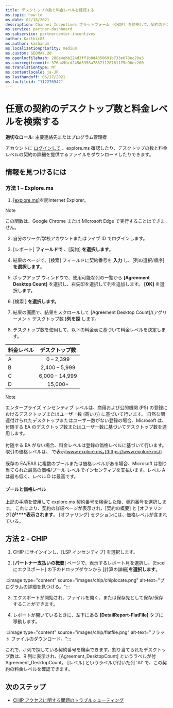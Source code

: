 ```yaml
---
title: デスクトップの数と料金レベルを確認する
ms.topic: how-to
ms.date: 02/18/2021
description: Channel Incentives プラットフォーム (CHIP) を使用して、契約のデスクトップ数と料金レベルの情報を見つける方法について説明します。
ms.service: partner-dashboard
ms.subservice: partnercenter-incentives
author: Karthic83
ms.author: kashanum
ms.localizationpriority: medium
ms.custom: SEOMAY.20
ms.openlocfilehash: 288e4ebb224d3ff1b0d4050691b733e678ec29a3
ms.sourcegitcommit: 376a49bcd245d3358a78871128761175a96ec200
ms.translationtype: MT
ms.contentlocale: ja-JP
ms.lasthandoff: 06/17/2021
ms.locfileid: "112276942"
---
```

# <a name="locate-the-desktop-count-and-fee-level-for-an-agreement"></a>任意の契約のデスクトップ数と料金レベルを検索する

**適切なロール**: 主要連絡先またはプログラム管理者

アカウントに [ログインして](https://www.explore.ms/) 、explore.ms 確認したり、デスクトップの数と料金レベルの契約の詳細を提供するファイルをダウンロードしたりできます。

## <a name="to-locate-the-information"></a>情報を見つけるには

### <a name="method-1--explorems"></a>方法 1 – Explore.ms

1. [[explore.ms]](https://www.explore.ms/)を開Internet Explorer。 

>[!Note]
>この関数は、Google Chrome または Microsoft Edge で実行することはできません。

2. 自分のワーク/学校アカウントまたはライブ ID でログインします。  

3. [レポート] **フィールドで** 、[契約] **を選択します**。

4. 結果のページで、[検索] フィールドに契約番号を **入力** し、[列の選択/順序] **を選択します**。

5. ポップアップ ウィンドウで、使用可能な列の一覧から **[Agreement Desktop Count]** を選択し、右矢印を選択して列を追加します。 **[OK]** を選択します。

6. [検索 **] を選択します。**

7. 結果の画面で、結果をスクロールして [Agreement Desktop Count]/(アグリーメント デスクトップ数 **)列を探** します。 

8. デスクトップ数を使用して、以下の料金表に基づいて料金レベルを決定します。  

| 料金レベル | デスクトップ数 |
| ------ | :-----------: |
|  A | 0 – 2,399    |
|  B | 2,400 – 5,999    |
|  C | 6,000 – 14,999    |
|  D | 15,000+   |

>[!NOTE]
>エンタープライズ インセンティブ レベルは、商用および公的機関 (PS) の登録におけるデスクトップまたはユーザー数 (高い方) に基づいて行います。 自然な関連付けられたデスクトップまたはユーザー数がない登録の場合、Microsoft は、付随する EA のデスクトップ数またはユーザー数に基づいてデスクトップ数を適用します。 <br><br>付随する EA がない場合、料金レベルは登録の価格レベルに基づいて行います。 取引の価格レベルは、 で表示[www.explore.ms。](https://www.explore.ms/) <br><br>既存の EA/EAS に複数のプールまたは価格レベルがある場合、Microsoft は割り当てられた最高の価格/プール レベルでインセンティブを支払います。レベル A は最も低く、レベル D は最高です。

#### <a name="pool-and-pricing-levels"></a>プールと価格レベル

上記の手順を使用して explore.ms 契約番号を検索した後、契約番号を選択します。 これにより、契約の詳細ページが表示され、[契約の概要] と [オファリング]**が****表示されます**。 [オファリング] セクションには、価格レベルが含まれている。

## <a name="method-2---chip"></a>方法 2 - CHIP

1. CHIP にサインインし、[LSP インセンティブ] を選択します。

2. [**パートナー支払いの概要**] ページで、表示するレポート月を選択し、[Excelにエクスポート] の下のドロップダウンから [計算の詳細]**を選択します**。

:::image type="content" source="images/chip/chiplocate.png" alt-text="プログラムの詳細を見つける。":::

3. エクスポートが開始され、ファイルを開く、または保存先として保存/保存することができます。

4. レポートが開いているときに、左下にある **[DetailReport-FlatFile]** タブに移動します。

:::image type="content" source="images/chip/flatfile.png" alt-text="フラット ファイルのダウンロード。":::

これで、J 列で探している契約番号を検索できます。割り当てられたデスクトップ数は、R 列に表示され、[Agreement_DesktopCount] というラベルが付Agreement_DesktopCount。 [レベル] というラベルが付いた列 'AI' で、この契約の料金レベルを確認できます。

## <a name="next-steps"></a>次のステップ

- [CHIP アクセスに関する問題のトラブルシューティング](chip-access-trouble.md)
